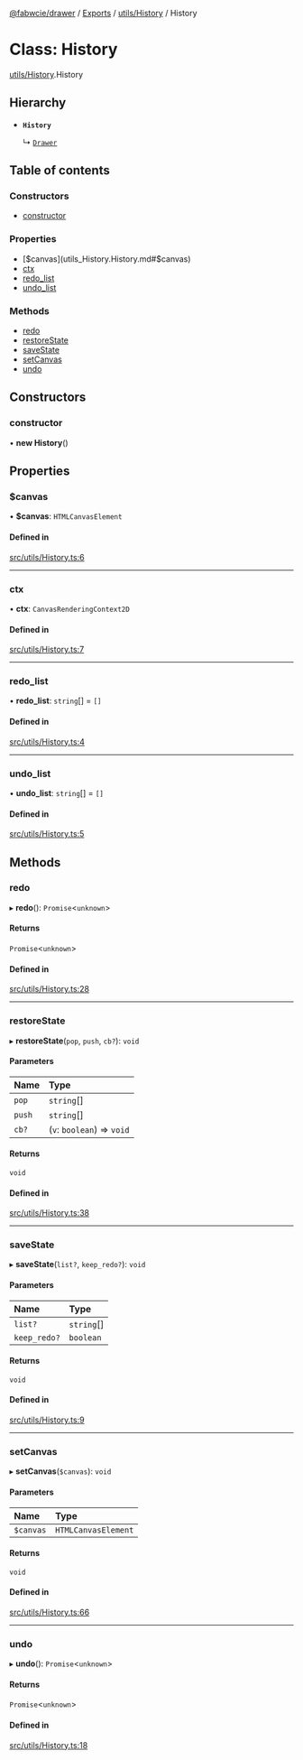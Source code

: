 [@fabwcie/drawer](../README.md) / [Exports](../modules.md) / [utils/History](../modules/utils_History.md) / History

# Class: History

[utils/History](../modules/utils_History.md).History

## Hierarchy

- **`History`**

  ↳ [`Drawer`](Drawer.Drawer.md)

## Table of contents

### Constructors

- [constructor](utils_History.History.md#constructor)

### Properties

- [$canvas](utils_History.History.md#$canvas)
- [ctx](utils_History.History.md#ctx)
- [redo\_list](utils_History.History.md#redo_list)
- [undo\_list](utils_History.History.md#undo_list)

### Methods

- [redo](utils_History.History.md#redo)
- [restoreState](utils_History.History.md#restorestate)
- [saveState](utils_History.History.md#savestate)
- [setCanvas](utils_History.History.md#setcanvas)
- [undo](utils_History.History.md#undo)

## Constructors

### constructor

• **new History**()

## Properties

### $canvas

• **$canvas**: `HTMLCanvasElement`

#### Defined in

[src/utils/History.ts:6](https://github.com/fabwcie/drawer/blob/21e6e28/src/utils/History.ts#L6)

___

### ctx

• **ctx**: `CanvasRenderingContext2D`

#### Defined in

[src/utils/History.ts:7](https://github.com/fabwcie/drawer/blob/21e6e28/src/utils/History.ts#L7)

___

### redo\_list

• **redo\_list**: `string`[] = `[]`

#### Defined in

[src/utils/History.ts:4](https://github.com/fabwcie/drawer/blob/21e6e28/src/utils/History.ts#L4)

___

### undo\_list

• **undo\_list**: `string`[] = `[]`

#### Defined in

[src/utils/History.ts:5](https://github.com/fabwcie/drawer/blob/21e6e28/src/utils/History.ts#L5)

## Methods

### redo

▸ **redo**(): `Promise`<`unknown`\>

#### Returns

`Promise`<`unknown`\>

#### Defined in

[src/utils/History.ts:28](https://github.com/fabwcie/drawer/blob/21e6e28/src/utils/History.ts#L28)

___

### restoreState

▸ **restoreState**(`pop`, `push`, `cb?`): `void`

#### Parameters

| Name | Type |
| :------ | :------ |
| `pop` | `string`[] |
| `push` | `string`[] |
| `cb?` | (`v`: `boolean`) => `void` |

#### Returns

`void`

#### Defined in

[src/utils/History.ts:38](https://github.com/fabwcie/drawer/blob/21e6e28/src/utils/History.ts#L38)

___

### saveState

▸ **saveState**(`list?`, `keep_redo?`): `void`

#### Parameters

| Name | Type |
| :------ | :------ |
| `list?` | `string`[] |
| `keep_redo?` | `boolean` |

#### Returns

`void`

#### Defined in

[src/utils/History.ts:9](https://github.com/fabwcie/drawer/blob/21e6e28/src/utils/History.ts#L9)

___

### setCanvas

▸ **setCanvas**(`$canvas`): `void`

#### Parameters

| Name | Type |
| :------ | :------ |
| `$canvas` | `HTMLCanvasElement` |

#### Returns

`void`

#### Defined in

[src/utils/History.ts:66](https://github.com/fabwcie/drawer/blob/21e6e28/src/utils/History.ts#L66)

___

### undo

▸ **undo**(): `Promise`<`unknown`\>

#### Returns

`Promise`<`unknown`\>

#### Defined in

[src/utils/History.ts:18](https://github.com/fabwcie/drawer/blob/21e6e28/src/utils/History.ts#L18)
